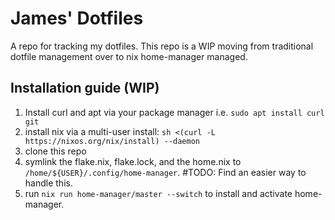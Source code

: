 # James' Dotfiles
A repo for tracking my dotfiles. 
This repo is a WIP moving from traditional dotfile management over to nix home-manager managed.

## Installation guide (WIP)
1. Install curl and apt via your package manager i.e. `sudo apt install curl git`
2. install nix via a multi-user install: `sh <(curl -L https://nixos.org/nix/install) --daemon`
3. clone this repo 
4. symlink the flake.nix, flake.lock, and the home.nix to `/home/${USER}/.config/home-manager`. #TODO: Find an easier way to handle this.
5. run `nix run home-manager/master --switch` to install and activate home-manager.

